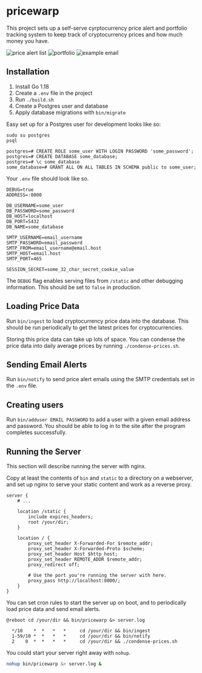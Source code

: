 # pricewarp

This project sets up a self-serve cyrptocurrency price alert and portfolio tracking system
to keep track of cryptocurrency prices and how much money you have.

![price alert list](https://user-images.githubusercontent.com/3518142/155859069-5bd83752-8201-444b-887a-1df436b3531b.png)
![portfolio](https://user-images.githubusercontent.com/3518142/155859067-be96392a-16e8-4bcc-9b1e-a1ba629af1b0.png)
![example email](https://user-images.githubusercontent.com/3518142/154852169-13587064-2b98-4aa3-a2c2-e85ec3013375.png)

## Installation

1. Install Go 1.18
2. Create a `.env` file in the project
3. Run `./build.sh`
4. Create a Postgres user and database
5. Apply database migrations with `bin/migrate`

Easy set up for a Postgres user for development looks like so:

```
sudo su postgres
psql

postgres=# CREATE ROLE some_user WITH LOGIN PASSWORD 'some_password';
postgres=# CREATE DATABASE some_database;
postgres=# \c some_database
some_database=# GRANT ALL ON ALL TABLES IN SCHEMA public to some_user;
```

Your `.env` file should look like so.

```
DEBUG=true
ADDRESS=:8000

DB_USERNAME=some_user
DB_PASSWORD=some_password
DB_HOST=localhost
DB_PORT=5432
DB_NAME=some_database

SMTP_USERNAME=email_username
SMTP_PASSWORD=email_password
SMTP_FROM=email_username@email.host
SMTP_HOST=email.host
SMTP_PORT=465

SESSION_SECRET=some_32_char_secret_cookie_value
```

The `DEBUG` flag enables serving files from `/static` and other debugging
information. This should be set to `false` in production.

## Loading Price Data

Run `bin/ingest` to load cryptocurrency price data into the database. This
should be run periodically to get the latest prices for cryptocurrencies.

Storing this price data can take up lots of space. You can condense the price
data into daily average prices by running `./condense-prices.sh`.

## Sending Email Alerts

Run `bin/notify` to send price alert emails using the SMTP credentials set in
the `.env` file.

## Creating users

Run `bin/adduser EMAIL PASSWORD` to add a user with a given email address and
password. You should be able to log in to the site after the program completes
successfully.

## Running the Server

This section will describe running the server with nginx.

Copy at least the contents of `bin` and `static` to a directory on a webserver,
and set up nginx to serve your static content and work as a reverse proxy.

```nginx
server {
    # ...

    location /static {
        include expires_headers;
        root /your/dir;
    }

    location / {
        proxy_set_header X-Forwarded-For $remote_addr;
        proxy_set_header X-Forwarded-Proto $scheme;
        proxy_set_header Host $http_host;
        proxy_set_header REMOTE_ADDR $remote_addr;
        proxy_redirect off;

        # Use the port you're running the server with here.
        proxy_pass http://localhost:8000/;
    }
}
```

You can set cron rules to start the server up on boot, and to periodically load
price data and send email alerts.

```cron
@reboot cd /your/dir && bin/pricewarp &> server.log

  */10    *  *   *   *     cd /your/dir && bin/ingest
  1-59/10 *  *   *   *     cd /your/dir && bin/notify
  2    0  *  *   *   *     cd /your/dir && ./condense-prices.sh
```

You could start your server right away with `nohup`.

```bash
nohup bin/pricewarp &> server.log &
```

